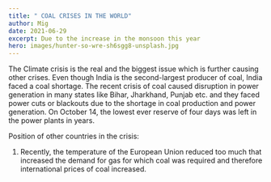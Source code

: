 ```yaml
---
title: " COAL CRISES IN THE WORLD"
author: Mig
date: 2021-06-29
excerpt: Due to the increase in the monsoon this year
hero: images/hunter-so-wre-sh6sgg8-unsplash.jpg
---
```

The Climate crisis is the real and the biggest issue which is further causing other crises. Even though India is the second-largest producer of coal, India faced a coal shortage. The recent crisis of coal caused disruption in power generation in many states like Bihar, Jharkhand, Punjab etc. and they faced power cuts or blackouts due to the shortage in coal production and power generation. On October 14, the lowest ever reserve of four days was left in the power plants in years.


Position of other countries in the crisis:

1. Recently, the temperature of the European Union reduced too much that increased the demand for gas for which coal was required and therefore international prices of coal increased.

